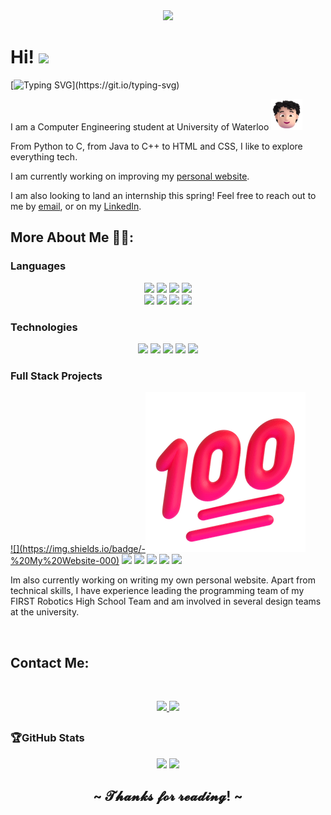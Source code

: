 <div align="center">
<a href="https://alitaha.ca"> <img src="https://user-images.githubusercontent.com/103478551/210186056-1a80f910-309b-41a3-b1ad-8f9eb436fcb6.png"></a>
</div>

# Hi! <img src="https://media.giphy.com/media/hvRJCLFzcasrR4ia7z/giphy.gif" width="30px">

[![Typing SVG](https://readme-typing-svg.demolab.com/?lines=I'm+Ali+Taha;)](https://git.io/typing-svg)

I am a Computer Engineering student at University of Waterloo <img src="https://github.com/AliesTaha/Animated-Emojis/blob/master/Emojis/People%20with%20professions/Person%20Light%20Skin%20Tone,%20Curly%20Hair.png?raw=true" width=50px>
  
From Python to C, from Java to C++ to HTML and CSS, I like to explore everything tech.
  
I am currently working on improving my <a href="https://aliestaha.github.io/">personal website</a>.
  
I am also looking to land an internship this spring! Feel free to reach out to me by <a href="mailto:ali.taha@uwaterloo.ca">email</a>, or on my <a href="https://aliestasha.com">LinkedIn</a>. 
  
## More About Me 🧑‍🎓:
### Languages
<p align="center">
<img src="https://img.shields.io/badge/C-00599C?style=for-the-badge&logo=c&logoColor=white"/> 
<img src="https://img.shields.io/badge/C%2B%2B-00599C?style=for-the-badge&logo=c%2B%2B&logoColor=white"/>
<img src="https://img.shields.io/badge/html%20-%23E34F26.svg?&style=for-the-badge&logo=html5&logoColor=white"/> 
<img src="https://img.shields.io/badge/css3%20-%231572B6.svg?&style=for-the-badge&logo=css3&logoColor=white"/>
<br>
<img src="https://img.shields.io/badge/Java-ED8B00?style=for-the-badge&logo=java&logoColor=white"/> 
<img src="https://img.shields.io/badge/Python-3776AB?style=for-the-badge&logo=python&logoColor=white"/> 
<img src="https://img.shields.io/badge/JavaScript-323330?style=for-the-badge&logo=javascript&logoColor=F7DF1E"/>
<img src="https://img.shields.io/badge/git%20-%23F05033.svg?&style=for-the-badge&logo=git&logoColor=white"/> 
</div>

### Technologies
<p align="center">
<img src="https://img.shields.io/badge/React-20232A?style=for-the-badge&logo=react&logoColor=61DAFB"/> 
<img src="https://img.shields.io/badge/Redux-593D88?style=for-the-badge&logo=redux&logoColor=white"/>
<img src="https://img.shields.io/badge/MongoDB-4EA94B?style=for-the-badge&logo=mongodb&logoColor=white"/> 
<img src="https://img.shields.io/badge/Node.js-43853D?style=for-the-badge&logo=node.js&logoColor=white"/>
<img src="https://img.shields.io/badge/Express.js-404D59?style=for-the-badge"/>
</p>  
  
### Full Stack Projects

[![](https://img.shields.io/badge/-<img src="https://github.com/AliesTaha/Animated-Emojis/blob/master/Emojis/Smilies/Hundred%20Points.png?raw=true">%20My%20Website-000)](https://github.com/aliestaha/aliestaha.github.io)
[![](https://img.shields.io/badge/-🦠%Java‑19%20ShoppingDatabase-000)](https://github.com/AliesTaha/ShoppingDatabase)
[![](https://img.shields.io/badge/-📝%20Galactic%20Capitalism-000)](https://github.com/AliesTaha/Space-Invaders-Game)
[![](https://img.shields.io/badge/-🔬%20RPG-000)](https://github.com/AliesTaha/RPG-Game)
[![](https://img.shields.io/badge/-🛰%20LikeIt%20Full%20Stack%20Web%20App-000)](https://github.com/AliesTaha/likeit)
[![](https://img.shields.io/badge/-🔊%20Hack%20The%20North:%20Dog%20Sitter-000)](https://github.com/AliesTaha/DogSitter)

<p>
  <div align="center">
  </div>
</div>
<div>
Im also currently working on writing my own personal website. Apart from technical skills, I have experience leading the programming team of my FIRST Robotics High School Team and am involved in several design teams at the university.
</p>
<br>
<h2 align="">Contact Me: </h2>
  <div align="center">
  </div>
<br>
</p>
<p align="center"><a href="https://www.linkedin.com/in/aliestaha/" target="_blank"> <img src="https://img.shields.io/badge/AliTaha%20-%231DA1F2.svg?&style=for-the-badge&logo=LinkedIn&logoColor=white"/></a><a href="https://twitter.com/AliesTaha" target="_blank"> <img src="https://img.shields.io/badge/AliTaha%20-%231DA1F2.svg?&style=for-the-badge&logo=Twitter&logoColor=white"/></a></p>
</div>
    
## <h3 align="">🏆GitHub Stats</h3>

  <div align="center">
  <a href="https://www.alitaha.ca/"> <img height="137px" src="https://github-readme-stats.vercel.app/api/top-langs/?username=aliestaha&layout=compact&theme=dark" /></a>
  <a href="https://alitaha.ca"><img height="137px" src="https://github-readme-stats.vercel.app/api?username=aliestaha&show_icons=true&theme=radical"/></a>
  </div>
  
<h2 align="center"> ~ 𝓣𝓱𝓪𝓷𝓴𝓼 𝓯𝓸𝓻 𝓻𝓮𝓪𝓭𝓲𝓷𝓰! ~ </h2>

